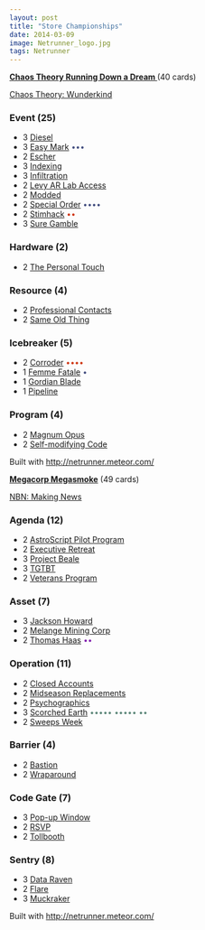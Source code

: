 ```yaml
---
layout: post
title: "Store Championships"
date: 2014-03-09
image: Netrunner_logo.jpg
tags: Netrunner
---
```


<strong><a href='http://netrunner.meteor.com/decks/DYLf3crwoot4vc8ub'>Chaos Theory Running Down a Dream </a></strong> (40 cards)

<a href='http://netrunner.meteor.com/card/chaos-theory-cyber-exodus'>Chaos Theory: Wunderkind</a> 

### Event (25)
* 3 <a href='http://netrunner.meteor.com/card/diesel-core'>Diesel</a> 
* 3 <a href='http://netrunner.meteor.com/card/easy-mark-core'>Easy Mark</a> <span style='color: #444f80'>&bull;&bull;&bull;</span>
* 2 <a href='http://netrunner.meteor.com/card/escher-creation-and-control'>Escher</a> 
* 3 <a href='http://netrunner.meteor.com/card/indexing-future-proof'>Indexing</a> 
* 3 <a href='http://netrunner.meteor.com/card/infiltration-core'>Infiltration</a> 
* 2 <a href='http://netrunner.meteor.com/card/levy-ar-lab-access-creation-and-control'>Levy AR Lab Access</a> 
* 2 <a href='http://netrunner.meteor.com/card/modded-core'>Modded</a> 
* 2 <a href='http://netrunner.meteor.com/card/special-order-core'>Special Order</a> <span style='color: #444f80'>&bull;&bull;&bull;&bull;</span>
* 2 <a href='http://netrunner.meteor.com/card/stimhack-core'>Stimhack</a> <span style='color: #cf3713'>&bull;&bull;</span>
* 3 <a href='http://netrunner.meteor.com/card/sure-gamble-core'>Sure Gamble</a> 

### Hardware (2)
* 2 <a href='http://netrunner.meteor.com/card/the-personal-touch-core'>The Personal Touch</a> 

### Resource (4)
* 2 <a href='http://netrunner.meteor.com/card/professional-contacts-creation-and-control'>Professional Contacts</a> 
* 2 <a href='http://netrunner.meteor.com/card/same-old-thing-creation-and-control'>Same Old Thing</a> 

### Icebreaker (5)
* 2 <a href='http://netrunner.meteor.com/card/corroder-core'>Corroder</a> <span style='color: #cf3713'>&bull;&bull;&bull;&bull;</span>
* 1 <a href='http://netrunner.meteor.com/card/femme-fatale-core'>Femme Fatale</a> <span style='color: #444f80'>&bull;</span>
* 1 <a href='http://netrunner.meteor.com/card/gordian-blade-core'>Gordian Blade</a> 
* 1 <a href='http://netrunner.meteor.com/card/pipeline-core'>Pipeline</a> 

### Program (4)
* 2 <a href='http://netrunner.meteor.com/card/magnum-opus-core'>Magnum Opus</a> 
* 2 <a href='http://netrunner.meteor.com/card/self-modifying-code-creation-and-control'>Self-modifying Code</a> 

Built with <a href='http://netrunner.meteor.com/decks/DYLf3crwoot4vc8ub'>http://netrunner.meteor.com/</a>

<strong><a href='http://netrunner.meteor.com/decks/vP6MkQFcGTSot2ra9'>Megacorp Megasmoke</a></strong> (49 cards)

<a href='http://netrunner.meteor.com/card/nbn-core'>NBN: Making News</a> 

### Agenda (12)
* 2 <a href='http://netrunner.meteor.com/card/astroscript-pilot-program-core'>AstroScript Pilot Program</a> 
* 2 <a href='http://netrunner.meteor.com/card/executive-retreat-trace-amount'>Executive Retreat</a> 
* 3 <a href='http://netrunner.meteor.com/card/project-beale-future-proof'>Project Beale</a> 
* 3 <a href='http://netrunner.meteor.com/card/tgtbt-true-colors'>TGTBT</a> 
* 2 <a href='http://netrunner.meteor.com/card/veterans-program-true-colors'>Veterans Program</a> 

### Asset (7)
* 3 <a href='http://netrunner.meteor.com/card/jackson-howard-opening-moves'>Jackson Howard</a> 
* 2 <a href='http://netrunner.meteor.com/card/melange-mining-corp-core'>Melange Mining Corp</a> 
* 2 <a href='http://netrunner.meteor.com/card/thomas-haas-creation-and-control'>Thomas Haas</a> <span style='color: #8221AE'>&bull;&bull;</span>

### Operation (11)
* 2 <a href='http://netrunner.meteor.com/card/closed-accounts-core'>Closed Accounts</a> 
* 2 <a href='http://netrunner.meteor.com/card/midseason-replacements-future-proof'>Midseason Replacements</a> 
* 2 <a href='http://netrunner.meteor.com/card/psychographics-core'>Psychographics</a> 
* 3 <a href='http://netrunner.meteor.com/card/scorched-earth-core'>Scorched Earth</a> <span style='color: #5e887b'>&bull;&bull;&bull;&bull;&bull; &bull;&bull;&bull;&bull;&bull; &bull;&bull;</span>
* 2 <a href='http://netrunner.meteor.com/card/sweeps-week-true-colors'>Sweeps Week</a> 

### Barrier (4)
* 2 <a href='http://netrunner.meteor.com/card/bastion-creation-and-control'>Bastion</a> 
* 2 <a href='http://netrunner.meteor.com/card/wraparound-fear-and-loathing'>Wraparound</a> 

### Code Gate (7)
* 3 <a href='http://netrunner.meteor.com/card/pop-up-window-cyber-exodus'>Pop-up Window</a> 
* 2 <a href='http://netrunner.meteor.com/card/rsvp-true-colors'>RSVP</a> 
* 2 <a href='http://netrunner.meteor.com/card/tollbooth-core'>Tollbooth</a> 

### Sentry (8)
* 3 <a href='http://netrunner.meteor.com/card/data-raven-core'>Data Raven</a> 
* 2 <a href='http://netrunner.meteor.com/card/flare-future-proof'>Flare</a> 
* 3 <a href='http://netrunner.meteor.com/card/muckraker-second-thoughts'>Muckraker</a> 

Built with <a href='http://netrunner.meteor.com/decks/vP6MkQFcGTSot2ra9'>http://netrunner.meteor.com/</a>


